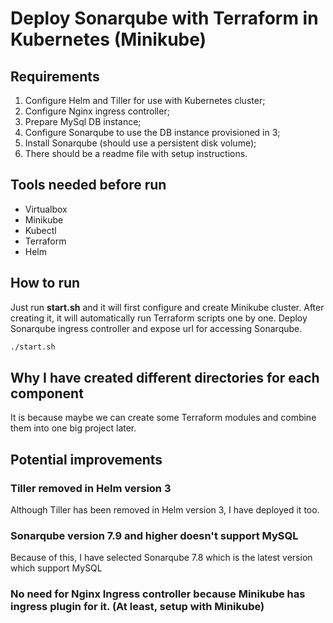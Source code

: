 # Deploy Sonarqube with Terraform in Kubernetes (Minikube)

## Requirements
1. Configure Helm and Tiller for use with Kubernetes cluster;
2. Configure Nginx ingress controller;
3. Prepare MySql DB instance;
4. Configure Sonarqube to use the DB instance provisioned in 3;
5. Install Sonarqube (should use a persistent disk volume);
6. There should be a readme file with setup instructions.

## Tools needed before run
* Virtualbox
* Minikube
* Kubectl
* Terraform
* Helm

## How to run
Just run **start.sh** and it will first configure and create Minikube cluster.
After creating it, it will automatically run Terraform scripts one by one.
Deploy Sonarqube ingress controller and expose url for accessing Sonarqube.
```bash
./start.sh
```

## Why I have created different directories for each component
It is because maybe we can create some Terraform modules and combine them into one big project later.

## Potential improvements

### Tiller removed in Helm version 3
Although Tiller has been removed in Helm version 3, I have deployed it too.

### Sonarqube version 7.9 and higher doesn't support MySQL
Because of this, I have selected Sonarqube 7.8 which is the latest version which support MySQL

### No need for Nginx Ingress controller because Minikube has ingress plugin for it. (At least, setup with Minikube)
